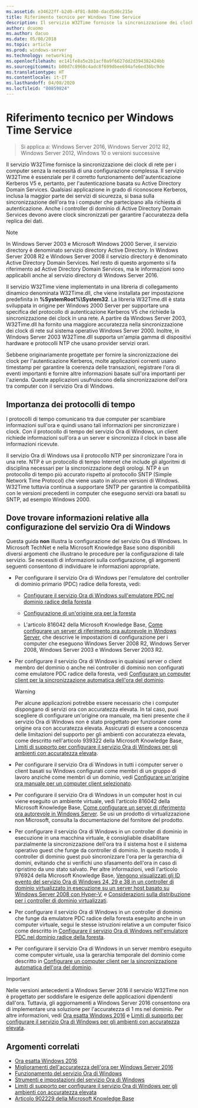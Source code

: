 ```yaml
---
ms.assetid: e34622ff-b2d0-4f81-8d00-dacd5d6c215e
title: Riferimento tecnico per Windows Time Service
description: Il servizio W32Time fornisce la sincronizzazione dei clock di rete per i computer senza la necessità di una configurazione complessa. Il servizio W32Time è essenziale per il corretto funzionamento dell'autenticazione Kerberos V5 e, pertanto, per l'autenticazione basata su Active Directory Domain Services.
author: dcuomo
ms.author: dacuo
ms.date: 05/08/2018
ms.topic: article
ms.prod: windows-server
ms.technology: networking
ms.openlocfilehash: ec141fe8a5e2b1acf0a9f6627dd2d394382424bb
ms.sourcegitcommit: b00d7c8968c4adc8f699dbee694afe6ed36bc9de
ms.translationtype: HT
ms.contentlocale: it-IT
ms.lasthandoff: 04/08/2020
ms.locfileid: "80859824"
---
```

# <a name="windows-time-service-technical-reference"></a>Riferimento tecnico per Windows Time Service
>Si applica a: Windows Server 2016, Windows Server 2012 R2, Windows Server 2012, Windows 10 o versioni successive

Il servizio W32Time fornisce la sincronizzazione dei clock di rete per i computer senza la necessità di una configurazione complessa. Il servizio W32Time è essenziale per il corretto funzionamento dell'autenticazione Kerberos V5 e, pertanto, per l'autenticazione basata su Active Directory Domain Services. Qualsiasi applicazione in grado di riconoscere Kerberos, inclusa la maggior parte dei servizi di sicurezza, si basa sulla sincronizzazione dell'ora tra i computer che partecipano alla richiesta di autenticazione. Anche i controller di dominio di Active Directory Domain Services devono avere clock sincronizzati per garantire l'accuratezza della replica dei dati.

> [!NOTE]  
> In Windows Server 2003 e Microsoft Windows 2000 Server, il servizio directory è denominato servizio directory Active Directory. In Windows Server 2008 R2 e Windows Server 2008 il servizio directory è denominato Active Directory Domain Services. Nel resto di questo argomento si fa riferimento ad Active Directory Domain Services, ma le informazioni sono applicabili anche al servizio directory di Windows Server 2016.

Il servizio W32Time viene implementato in una libreria di collegamento dinamico denominata W32Time.dll, che viene installata per impostazione predefinita in **%SystemRoot%\System32**. La libreria W32Time.dll è stata sviluppata in origine per Windows 2000 Server per supportare una specifica del protocollo di autenticazione Kerberos V5 che richiede la sincronizzazione dei clock in una rete. A partire da Windows Server 2003, W32Time.dll ha fornito una maggiore accuratezza nella sincronizzazione dei clock di rete sul sistema operativo Windows Server 2000. Inoltre, in Windows Server 2003 W32Time.dll supporta un'ampia gamma di dispositivi hardware e protocolli NTP che usano provider servizi orari.

Sebbene originariamente progettate per fornire la sincronizzazione dei clock per l'autenticazione Kerberos, molte applicazioni correnti usano timestamp per garantire la coerenza delle transazioni, registrare l'ora di eventi importanti e fornire altre informazioni basate sull'ora importanti per l'azienda.  Queste applicazioni usufruiscono della sincronizzazione dell'ora tra computer con il servizio Ora di Windows.

## <a name="importance-of-time-protocols"></a>Importanza dei protocolli di tempo
I protocolli di tempo comunicano tra due computer per scambiare informazioni sull'ora e quindi usano tali informazioni per sincronizzare i clock. Con il protocollo di tempo del servizio Ora di Windows, un client richiede informazioni sull'ora a un server e sincronizza il clock in base alle informazioni ricevute.
  
Il servizio Ora di Windows usa il protocollo NTP per sincronizzare l'ora in una rete. NTP è un protocollo di tempo Internet che include gli algoritmi di disciplina necessari per la sincronizzazione degli orologi. NTP è un protocollo di tempo più accurato rispetto al protocollo SNTP (Simple Network Time Protocol) che viene usato in alcune versioni di Windows. W32Time tuttavia continua a supportare SNTP per garantire la compatibilità con le versioni precedenti in computer che eseguono servizi ora basati su SNTP, ad esempio Windows 2000.
## <a name="where-to-find-windows-time-service-configuration-related-information"></a>Dove trovare informazioni relative alla configurazione del servizio Ora di Windows  
Questa guida **non** illustra la configurazione del servizio Ora di Windows. In Microsoft TechNet e nella Microsoft Knowledge Base sono disponibili diversi argomenti che illustrano le procedure per la configurazione di tale servizio. Se necessiti di informazioni sulla configurazione, gli argomenti seguenti consentono di individuare le informazioni appropriate.  
-   Per configurare il servizio Ora di Windows per l'emulatore del controller di dominio primario (PDC) radice della foresta, vedi:
  
    -   [Configurare il servizio Ora di Windows sull'emulatore PDC nel dominio radice della foresta](https://docs.microsoft.com/previous-versions/windows/it-pro/windows-server-2008-R2-and-2008/cc731191%28v=ws.10%29) 
  
    -   [Configurazione di un'origine ora per la foresta](https://docs.microsoft.com/previous-versions/windows/it-pro/windows-server-2008-r2-and-2008/cc794823%28v%3dws.10%29) 
  
    -   L'articolo 816042 della Microsoft Knowledge Base, [Come configurare un server di riferimento ora autorevole in Windows Server](https://go.microsoft.com/fwlink/?LinkID=60402), che descrive le impostazioni di configurazione per i computer che eseguono Windows Server 2008 R2, Windows Server 2008, Windows Server 2003 e Windows Server 2003 R2.  
  
-   Per configurare il servizio Ora di Windows in qualsiasi server o client membro del dominio o anche nei controller di dominio non configurati come emulatore PDC radice della foresta, vedi [Configurare un computer client per la sincronizzazione automatica dell'ora del dominio](https://docs.microsoft.com/previous-versions/windows/it-pro/windows-server-2008-r2-and-2008/cc816884%28v%3dws.10%29).  
  
    > [!WARNING]  
    > Per alcune applicazioni potrebbe essere necessario che i computer dispongano di servizi ora con accuratezza elevata. In tal caso, puoi scegliere di configurare un'origine ora manuale, ma tieni presente che il servizio Ora di Windows non è stato progettato per funzionare come origine ora con accuratezza elevata. Assicurati di essere a conoscenza delle limitazioni del supporto per gli ambienti con accuratezza elevata, come descritto nell'articolo 939322 della Microsoft Knowledge Base, [Limiti di supporto per configurare il servizio Ora di Windows per gli ambienti con accuratezza elevata](support-boundary.md).  
  
-   Per configurare il servizio Ora di Windows in tutti i computer server o client basati su Windows configurati come membri di un gruppo di lavoro anziché come membri di un dominio, vedi [Configurare un'origine ora manuale per un computer client selezionato](https://docs.microsoft.com/previous-versions/windows/it-pro/windows-server-2008-r2-and-2008/cc816656%28v%3dws.10%29).  
  
-   Per configurare il servizio Ora di Windows in un computer host in cui viene eseguito un ambiente virtuale, vedi l'articolo 816042 della Microsoft Knowledge Base, [Come configurare un server di riferimento ora autorevole in Windows Server](https://go.microsoft.com/fwlink/?LinkID=60402). Se usi un prodotto di virtualizzazione non Microsoft, consulta la documentazione del fornitore del prodotto.  
  
-   Per configurare il servizio Ora di Windows in un controller di dominio in esecuzione in una macchina virtuale, è consigliabile disabilitare parzialmente la sincronizzazione dell'ora tra il sistema host e il sistema operativo guest che funge da controller di dominio. In questo modo, il controller di dominio guest può sincronizzare l'ora per la gerarchia di domini, evitando che si verifichi uno sfasamento dell'ora in caso di ripristino da uno stato salvato. Per altre informazioni, vedi l'articolo 976924 della Microsoft Knowledge Base, [Vengono visualizzati gli ID evento del servizio Ora di Windows 24, 29 e 38 in un controller di dominio virtualizzato in esecuzione su un server host basato su Windows Server 2008 con Hyper-V](https://go.microsoft.com/fwlink/?LinkID=192236), e [Considerazioni sulla distribuzione per i controller di dominio virtualizzati](https://go.microsoft.com/fwlink/?LinkID=192235).  
  
-   Per configurare il servizio Ora di Windows in un controller di dominio che funge da emulatore PDC radice della foresta eseguito anche in un computer virtuale, segui le stesse istruzioni relative a un computer fisico come descritto in [Configurare il servizio Ora di Windows nell'emulatore PDC nel dominio radice della foresta](https://docs.microsoft.com/previous-versions/windows/it-pro/windows-server-2008-R2-and-2008/cc731191%28v=ws.10%29).  
  
-   Per configurare il servizio Ora di Windows in un server membro eseguito come computer virtuale, usa la gerarchia temporale del dominio come descritto in [Configurare un computer client per la sincronizzazione automatica dell'ora del dominio](https://docs.microsoft.com/previous-versions/windows/it-pro/windows-server-2008-r2-and-2008/cc816884%28v%3dws.10%29).


> [!IMPORTANT]  
> Nelle versioni antecedenti a Windows Server 2016 il servizio W32Time non è progettato per soddisfare le esigenze delle applicazioni dipendenti dall'ora.  Tuttavia, gli aggiornamenti a Windows Server 2016 consentono ora di implementare una soluzione per l'accuratezza di 1 ms nel dominio.  Per altre informazioni, vedi [Ora esatta Windows 2016](accurate-time.md) e [Limiti di supporto per configurare il servizio Ora di Windows per gli ambienti con accuratezza elevata](support-boundary.md).

## <a name="related-topics"></a>Argomenti correlati
- [Ora esatta Windows 2016](accurate-time.md)
- [Miglioramenti dell'accuratezza dell'ora per Windows Server 2016](windows-server-2016-improvements.md)  
- [Funzionamento del servizio Ora di Windows](How-the-Windows-Time-Service-Works.md)  
- [Strumenti e impostazioni del servizio Ora di Windows](Windows-Time-Service-Tools-and-Settings.md)  
- [Limiti di supporto per configurare il servizio Ora di Windows per gli ambienti con accuratezza elevata](support-boundary.md)
- [Articolo 902229 della Microsoft Knowledge Base](https://go.microsoft.com/fwlink/?LinkId=186066)
